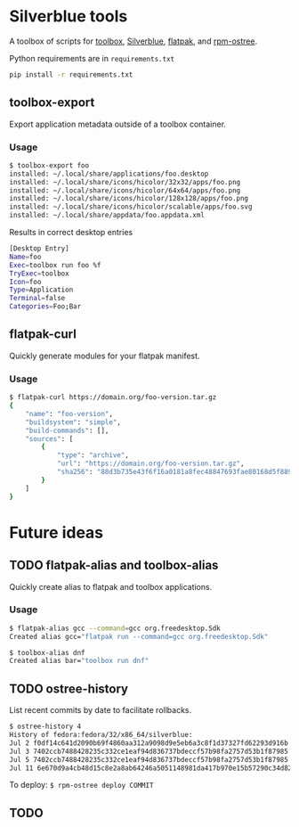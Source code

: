 # Silverblue tools

A toolbox of scripts for [toolbox](https://github.com/containers/toolbox/),
[Silverblue](https://silverblue.fedoraproject.org/), [flatpak](https://github.com/flatpak/flatpak), and [rpm-ostree](https://github.com/coreos/rpm-ostree).

Python requirements are in `requirements.txt`

``` sh
pip install -r requirements.txt
```

## toolbox-export

Export application metadata outside of a toolbox container.

### Usage

``` sh
$ toolbox-export foo
installed: ~/.local/share/applications/foo.desktop
installed: ~/.local/share/icons/hicolor/32x32/apps/foo.png
installed: ~/.local/share/icons/hicolor/64x64/apps/foo.png
installed: ~/.local/share/icons/hicolor/128x128/apps/foo.png
installed: ~/.local/share/icons/hicolor/scalable/apps/foo.svg
installed: ~/.local/share/appdata/foo.appdata.xml
```
Results in correct desktop entries
``` sh
[Desktop Entry]
Name=foo
Exec=toolbox run foo %f
TryExec=toolbox
Icon=foo
Type=Application
Terminal=false
Categories=Foo;Bar
```

## flatpak-curl

Quickly generate modules for your flatpak manifest.

### Usage

``` sh
$ flatpak-curl https://domain.org/foo-version.tar.gz
{
    "name": "foo-version",
    "buildsystem": "simple",
    "build-commands": [],
    "sources": [
        {
            "type": "archive",
            "url": "https://domain.org/foo-version.tar.gz",
            "sha256": "88d3b735e43f6f16a0181a8fec48847693fae80168d5f889fdbdeb962f1fc804"
        }
    ]
}
```

# Future ideas

## TODO flatpak-alias and toolbox-alias

Quickly create alias to flatpak and toolbox applications.

### Usage

``` sh
$ flatpak-alias gcc --command=gcc org.freedesktop.Sdk
Created alias gcc="flatpak run --command=gcc org.freedesktop.Sdk"
```

``` sh
$ toolbox-alias dnf
Created alias bar="toolbox run dnf"
```

## TODO ostree-history

List recent commits by date to facilitate rollbacks.

``` sh
$ ostree-history 4
History of fedora:fedora/32/x86_64/silverblue:
Jul 2 f0df14c641d2090b69f4860aa312a9098d9e5eb6a3c8f1d37327fd62293d916b
Jul 3 7402ccb7488428235c332ce1eaf94d836737bdeccf57b98fa2757d53b1f87985
Jul 5 7402ccb7488428235c332ce1eaf94d836737bdeccf57b98fa2757d53b1f87985
Jul 11 6e670d9a4cb48d15c8e2a8ab64246a5051148981da417b970e15b57290c34d82
```
To deploy: `$ rpm-ostree deploy COMMIT`

## TODO 
